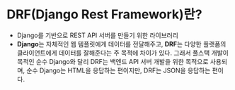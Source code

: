 # DRF(Django Rest Framework)란?
- Django를 기반으로 REST API 서버를 만들기 위한 라이브러리
- **Django**는 자체적인 웹 템플릿에게 데이터를 전달해주고, **DRF**는 다양한 플랫폼의 클라이언트에게 데이터를 잘해준다는 주 목적에 차이가 있다. 그래서 풀스택 개발이 목적인 순수 Django와 달리 DRF는 백엔드 API 서버 개발을 위한 목적으로 사용되며, 순수 Django는 HTML을 응답하는 편이지만, DRF는 JSON을 응답하는 편이다.